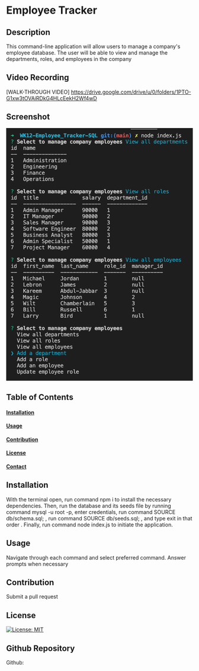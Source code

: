 # Employee Tracker
  
  ## Description

  This command-line application will allow users to manage a company's employee database. The user will be able to view and manage the departments, roles, and employees in the company

  ## Video Recording
  [WALK-THROUGH VIDEO] https://drive.google.com/drive/u/0/folders/1PTO-G1xw3tOVAiRDkG4HLcEekH2Wf4wD

  ## Screenshot
  ![](./assets/screenshot.png)

  ## Table of Contents
  #### [Installation](#installation)
  #### [Usage](#usage)
  #### [Contribution](#contribution)
  #### [License](#license)
  #### [Contact](#questions)

  ## Installation

  With the terminal open, run command npm i to install the necessary dependencies. Then, run the database and its seeds file by running command mysql -u root -p, enter credentials, run command SOURCE db/schema.sql; , run command SOURCE db/seeds.sql; , and type exit in that order . Finally, run command node index.js to initiate the application.

  ## Usage

  Navigate through each command and select preferred command. Answer prompts when necessary

  ## Contribution

  Submit a pull request

  ## License

  [![License: MIT](https://img.shields.io/badge/License-MIT-yellow.svg)](https://opensource.org/licenses/MIT)

  ## Github Repository

  Github: 
  
